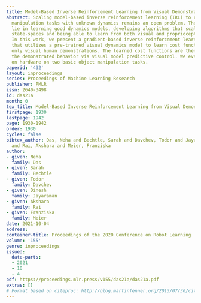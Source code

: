 ```yaml
---
title: Model-Based Inverse Reinforcement Learning from Visual Demonstrations
abstract: Scaling model-based inverse reinforcement learning (IRL) to real robotic
  manipulation tasks with unknown dynamics remains an open problem. The key challenges
  lie in learning good dynamics models, developing algorithms that scale to high-dimensional
  state-spaces and being able to learn from both visual and proprioceptive demonstrations.
  In this work, we present a gradient-based inverse reinforcement learning framework
  that utilizes a pre-trained visual dynamics model to learn cost functions when given
  only visual human demonstrations. The learned cost functions are then used to reproduce
  the demonstrated behavior via visual model predictive control. We evaluate our framework
  on hardware on two basic object manipulation tasks.
paperid: '432'
layout: inproceedings
series: Proceedings of Machine Learning Research
publisher: PMLR
issn: 2640-3498
id: das21a
month: 0
tex_title: Model-Based Inverse Reinforcement Learning from Visual Demonstrations
firstpage: 1930
lastpage: 1942
page: 1930-1942
order: 1930
cycles: false
bibtex_author: Das, Neha and Bechtle, Sarah and Davchev, Todor and Jayaraman, Dinesh
  and Rai, Akshara and Meier, Franziska
author:
- given: Neha
  family: Das
- given: Sarah
  family: Bechtle
- given: Todor
  family: Davchev
- given: Dinesh
  family: Jayaraman
- given: Akshara
  family: Rai
- given: Franziska
  family: Meier
date: 2021-10-04
address:
container-title: Proceedings of the 2020 Conference on Robot Learning
volume: '155'
genre: inproceedings
issued:
  date-parts:
  - 2021
  - 10
  - 4
pdf: https://proceedings.mlr.press/v155/das21a/das21a.pdf
extras: []
# Format based on citeproc: http://blog.martinfenner.org/2013/07/30/citeproc-yaml-for-bibliographies/
---
```

